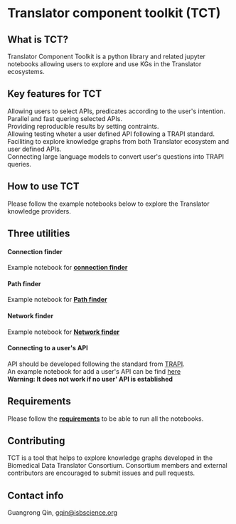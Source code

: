 # Translator component toolkit (TCT)

## What is TCT?
Translator Component Toolkit is a python library and related jupyter notebooks allowing users to explore and use KGs in the Translator ecosystems. 

## Key features for TCT
Allowing users to select APIs, predicates according to the user's intention. <br>
Parallel and fast quering selected APIs.<br>
Providing reproducible results by setting contraints.<br>
Allowing testing wheter a user defined API following a TRAPI standard. <br>
Faciliting to explore knowledge graphs from both Translator ecosystem and user defined APIs.<br>
Connecting large language models to convert user's questions into TRAPI queries. <br>

## How to use TCT
Please follow the example notebooks below to explore the Translator knowledge providers.

## Three utilities
#### Connection finder
Example notebook for **[connection finder](./notebooks/Connecting_userAPI.ipynb)**

#### Path finder
Example notebook for **[Path finder](./notebooks/Path_finder.ipynb)**

#### Network finder
Example notebook for **[Network finder](./notebooks/Network_finder.ipynb)**

#### Connecting to a user's API
API should be developed following the standard from [TRAPI](https://github.com/NCATSTranslator/ReasonerAPI). <br>
An example notebook for add a user's API can be find [here](./notebooks/Connecting_userAPI.ipynb)<br>
**Warning: It does not work if no user' API is established**<br>

## Requirements
Please follow the **[requirements](./requirements.md)** to be able to run all the notebooks.  

## Contributing
TCT is a tool that helps to explore knowledge graphs developed in the Biomedical Data Translator Consortium. Consortium members and external contributors are encouraged to submit issues and pull requests. 

## Contact info
Guangrong Qin, gqin@isbscience.org